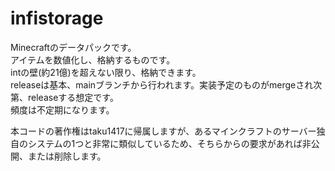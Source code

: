 # infistorage
 Minecraftのデータパックです。  
アイテムを数値化し、格納するものです。  
intの壁(約21億)を超えない限り、格納できます。  
releaseは基本、mainブランチから行われます。実装予定のものがmergeされ次第、releaseする想定です。  
頻度は不定期になります。  
  
本コードの著作権はtaku1417に帰属しますが、あるマインクラフトのサーバー独自のシステムの1つと非常に類似しているため、そちらからの要求があれば非公開、または削除します。
